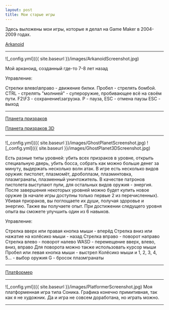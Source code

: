 ```yaml
---
layout: post
title: Мои старые игры
---
```


 Здесь выложены мои игры, которые я делал на Game Maker в 2004-2009 годах.
 


[Arkanoid](https://drive.google.com/open?id=0B0wvbicW8OQIelVLYVlCemJ5MFU)

___

![_config.yml]({{ site.baseurl }}/images/ArkanoidScreenshot.jpg)

 Мой арканоид, созданный где-то 7-8 лет назад

Управление:

Стрелки влево\вправо - движение билки.
Пробел - стрелять бомбой. CTRL - стрелять "молнией" - супероружие, пробивающее всё на своём пути.
F2\F3 - сохранение\загрузка.
P - пауза, ESC - отмена паузы
ESC - выход

___

[Планета призраков](https://drive.google.com/open?id=0B0wvbicW8OQIR2ZadzhLd3NNSUE)

[Планета призраков 3D](https://drive.google.com/open?id=0B0wvbicW8OQIWWpUbnlQaTN0NlE)

___

![_config.yml]({{ site.baseurl }}/images/GhostPlanetScreenshot.jpg)
![_config.yml]({{ site.baseurl }}/images/GhostPlanet3DScreenshot.jpg)

Есть разные типы уровней: убить всех призраков в уровне, открыть специальную дверь, убить босса, собрать как можно больше денег за минуту, выдержать несколько волн атак. В игре есть несколько видов оружия: пистолет, плазмомёт, дробоплазм, плазминтовка, плазмгранаты, плазменный уничтожитель. В качестве патронов пистолета выступают пули, для остальных видов оружия - энергия. После завершения некоторых уровней можно будет купить новое оружие (в начале игры доступны только первые 2 из перечисленных). Убивая призраков, вы поглощаете их души, получая здоровье и энергию. Также вы получаете опыт. При достижении следущего уровня опыта вы сможете улучшить один из 6 навыков.

Управление:

Стрелка вверх или правая кнопка мыши - вперёд
Стрелка вниз или нажатие на колёсико мыши - назад
Стрелка вправо - поворот направо
Стрелка влево - поворот налево
WASD - перемещение вверх, влево, вниз, вправо
Для поворота можно также использовать курсор мыши
Пробел или левая кнопка мыши - выстрел
Колёсико мыши и 1, 2, 3, 4, 5... - выбор оружия
G - бросок плазмгранаты

___

[Платформер](https://drive.google.com/open?id=0B0wvbicW8OQIM296X3l1cUdtREE)

___

![_config.yml]({{ site.baseurl }}/images/PlatformerScreenshot.jpg)
Моя платформенная игра типа Соника. Графика конечно примитивная, так как я не художник. Да и игра не совсем доработана, но играть можно.

___

